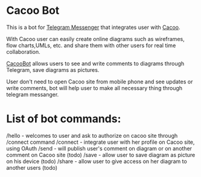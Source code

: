 # Cacoo Bot

This is a bot for [Telegram Messenger](https://telegram.org/) that integrates user with [Cacoo](https://cacoo.com/).

With Cacoo user can easily create online diagrams such as wireframes, flow charts,UMLs, etc. and
share them with other users for real time collaboration.

[CacooBot](https://telegram.me/cacoobot) allows users to see and write comments to diagrams through Telegram,
save diagrams as pictures.

User don't need to open Cacoo site from mobile phone and see updates or write comments, bot will help user to make all necessary thing through telegram messanger.

# List of bot commands:

/hello - welcomes to user and ask to  authorize on cacoo site through /connect command
/connect - integrate user with her profile on Cacoo site, using OAuth
/send - will publish user's comment on diagram or on another comment on Cacoo site (todo)
/save - allow user to save diagram as picture on his device (todo)
/share - allow user to give access on her diagram to another users (todo)





